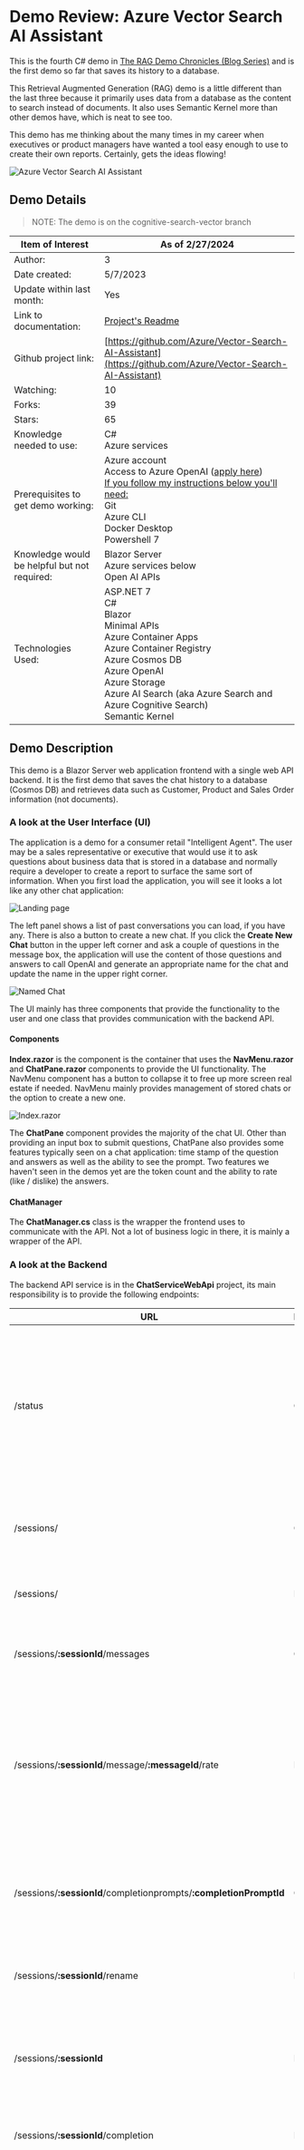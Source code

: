# Demo Review: Azure Vector Search AI Assistant

This is the fourth C# demo in [The RAG Demo Chronicles (Blog Series)](/2024/02/04/introducing-rag-demo-chronicles-series/) and is the first demo so far that saves its history to a database.

This Retrieval Augmented Generation (RAG) demo is a little different than the last three because it primarily uses data from a database as the content to search instead of documents. It also uses Semantic Kernel more than other demos have, which is neat to see too.

This demo has me thinking about the many times in my career when executives or product managers have wanted a tool easy enough to use to create their own reports. Certainly, gets the ideas flowing!

![Azure Vector Search AI Assistant](/img/2024-02-27_img16.jpg)

## Demo Details

> NOTE: The demo is on the cognitive-search-vector branch

|Item of Interest|As of 2/27/2024|
|----------|----------|
|Author:|3|
|Date created:| 5/7/2023 |
|Update within last month:|Yes|
|Link to documentation:|[Project's Readme](https://github.com/Azure/Vector-Search-AI-Assistant/tree/cognitive-search-vector)|
|Github project link:|[https://github.com/Azure/Vector-Search-AI-Assistant](https://github.com/Azure/Vector-Search-AI-Assistant)|
|Watching:|10|
|Forks:|39|
|Stars:|65|
|Knowledge needed to use:| C# <br/> Azure services|
|Prerequisites to get demo working:|Azure account <br/> Access to Azure OpenAI ([apply here](https://customervoice.microsoft.com/Pages/ResponsePage.aspx?id=v4j5cvGGr0GRqy180BHbR7en2Ais5pxKtso_Pz4b1_xUNTZBNzRKNlVQSFhZMU9aV09EVzYxWFdORCQlQCN0PWcu))<br/> <u>If you follow my instructions below you'll need:</u> <br/> Git  <br/> Azure CLI  <br /> Docker Desktop <br/> Powershell 7 | 
|Knowledge would be helpful but not required:| Blazor Server <br/> Azure services below <br/> Open AI APIs|
|Technologies Used:| ASP.NET 7 <br/> C# <br/> Blazor <br/> Minimal APIs <br/> Azure Container Apps <br/> Azure Container Registry <br/> Azure Cosmos DB <br/> Azure OpenAI <br/> Azure Storage <br/> Azure AI Search (aka Azure Search and Azure Cognitive Search) <br/> Semantic Kernel |

## Demo Description

This demo is a Blazor Server web application frontend with a single web API backend. It is the first demo that saves the chat history to a database (Cosmos DB) and retrieves data such as Customer, Product and Sales Order information (not documents).

### A look at the User Interface (UI)

The application is a demo for a consumer retail "Intelligent Agent". The user may be a sales representative or executive that would use it to ask questions about business data that is stored in a database and normally require a developer to create a report to surface the same sort of information. When you first load the application, you will see it looks a lot like any other chat application:

![Landing page](/img/2024-02-27_img7.jpg)

The left panel shows a list of past conversations you can load, if you have any. There is also a button to create a new chat. If you click the **Create New Chat** button in the upper left corner and ask a couple of questions in the message box, the application will use the content of those questions and answers to call OpenAI and generate an appropriate name for the chat and update the name in the upper right corner. 


![Named Chat](/img/2024-02-27_img8.jpg)

The UI mainly has three components that provide the functionality to the user and one class that provides communication with the backend API.

#### Components

**Index.razor** is the component is the container that uses the **NavMenu.razor** and **ChatPane.razor** components to provide the UI functionality. The NavMenu component has a button to collapse it to free up more screen real estate if needed. NavMenu mainly provides management of stored chats or the option to create a new one.

![Index.razor](/img/2024-02-27_img9.jpg)

The **ChatPane** component provides the majority of the chat UI. Other than providing an input box to submit questions, ChatPane also provides some features typically seen on a chat application: time stamp of the question and answers as well as the ability to see the prompt. Two features we haven't seen in the demos yet are the token count and the ability to rate (like / dislike) the answers.

#### ChatManager

The **ChatManager.cs** class is the wrapper the frontend uses to communicate with the API. Not a lot of business logic in there, it is mainly a wrapper of the API.

### A look at the Backend

The backend API service is in the **ChatServiceWebApi** project, its main responsibility is to provide the following endpoints:

| URL | Method | Description |
|-----|--------|-------------|
| /status | GET | Provides a ready message when the API is up and initialized. It is used in the Deploy-Images-Aca.ps1 during the deployment of the code. |
| /sessions/ | GET | Gets all the chat sessions from Cosmos DB **completions** container. |
| /sessions/ | POST | Creates a new chat session in Cosmos DB |
| /sessions/**:sessionId**/messages | GET | Gets all the messages for a given sessionId from Cosmos DB |
| /sessions/**:sessionId**/message/**:messageId**/rate | POST | This is the "like" or "dislike" feature. Saves true or false to the rating field of the message for the given messageId in Cosmos DB |
| /sessions/**:sessionId**/completionprompts/**:completionPromptId** | GET | Gets a completion prompt from Cosmos DB, used when the **View Prompt** is clicked in the UI |
| /sessions/**:sessionId**/rename | POST | Renames the session for the given sessionId in Cosmos DB |
| /sessions/**:sessionId** | DELETE | Deletes the session for the given sessionId and all messages with the sessionId in Cosmos DB |
| /sessions/**:sessionId**/completion | POST | This is the chat logic. More on this below. |
| /sessions/**:sessionId**/summarize-name | POST | This comes from the UI when the messages in chat hits two. The existing messages are passed to this endpoint to ask OpenAI to summarize in two words. This is used to then rename the session. |
| /products | PUT | Inserts a new product into the **product** container in Cosmos DB** |
| /products/**:productId** | DELETE | Deletes a product from the **product** container in Cosmos DB** |
| /customers | PUT | Inserts a new customer into the **customer** container in Cosmos DB** |
| /salesorders | PUT | Inserts a new sales order into the **customer** container in Cosmos DB** |

** These endpoints are provided to show the value of using Cosmos DB in this scenario. When items are added or deleted from the product or customer containers, the logic in the `CosmosDbService` will update the indexes in Azure AI Search shortly after - making those changes available to the application in the chat conversation within a very short period.

Before getting to the backend logic, I want to detail the usages of Cosmos DB and Azure AI Search first.

### Cosmos DB

Cosmos DB is populated at deployment time. The timing is important since the population of the Azure AI Search indexes are done with the change feed from Cosmos. If you look through the deployment Powershell you'll notice the flow is like this:

* The API container is built and deployed to ACA (Azure Container Apps)
* The script loops until the /status endpoint returns
* The Web app container is built and deployed to ACA
* The Import-Data.ps1 script is run, which imports these two files ([Customer](https://cosmosdbcosmicworks.blob.core.windows.net/cosmic-works-small/customer.json) and  [Product](https://cosmosdbcosmicworks.blob.core.windows.net/cosmic-works-small/product.json)) into the Cosmos DB using the dmt tool

When the API is started and initialized, the change feed of the Cosmos DB gets a handler attached to it, so once those files above are inserted the application will add the changes to the Azure AI Search indexes as they happen.

#### Containers in Cosmos DB

| Name | Description |
|------|-------------|
| completions | List of Session, Message and Completion Prompts from the question and answer activity. |
| customer | List of customers and sales orders. From [Cosmic-Works-Small Customer.json](https://cosmosdbcosmicworks.blob.core.windows.net/cosmic-works-small/customer.json) |
| product | List of products. From [Cosmic-Works-Small Product.json](https://cosmosdbcosmicworks.blob.core.windows.net/cosmic-works-small/product.json) |

### Azure AI Search

The application creates two indexes in Azure AI Search: **vector-index** and **vector-index-content**. If you take a look at the indexes panel in the Azure Portal, you'll notice the sizes are quite different - even once the application has just been deployed and initialized. This gives a hint as to how the two indexes are used differently.

![Search Indexes](/img/2024-02-27_img10.jpg)

#### vector-index

This index is similar to other demos I've reviewed - except instead of chunks from pdfs or files it holds string representations of data from the Cosmos DB **product** and **customer** containers. Also like the other demos, this index has embeddings.

In the chat logic, this index is searched as the **long term memory** using a Semantic Kernel (SK) connector.

#### vector-index-content

This index does not have embeddings and is used for a **faceted** search when populating the **short term memory** used as a SK MemoryStore. Details on the faceted search are in the [`ACSMemorySourceConfig.json`](https://github.com/Azure/Vector-Search-AI-Assistant/blob/cognitive-search-vector/MemorySources/ACSMemorySourceConfig.json) file. This is the contents of that file:

```
{
    "FacetedQueryMemorySources": [
        {
            "Filter": "entityType__ eq 'Product'",
            "Facets": [
                {
                    "Facet": "categoryName,count:0",
                    "CountMemoryTemplate": "In the product category named \"{0}\", the Cosmic Works Bike Company sells a total number of {1} products."
                }
            ],
            "TotalCountMemoryTemplate": "The Cosmic Works Bike Company sells a total number of {0} products."
        }
    ]
}
```
> NOTE: the Filter is the the string that gets passed to the search service.

### Blob Storage

Blob storage is used to hold some configuration files as well as files that get chunked and added to **short term memory** with their embeddings. The files that get chunked and loaded into short term memory are configured in the [`BlobMemorySourceConfig.json`](https://github.com/Azure/Vector-Search-AI-Assistant/blob/cognitive-search-vector/MemorySources/BlobMemorySourceConfig.json) file. This is the contents of that file indicating two text files should be loaded:

```
{
    "TextChunkMaxTokens": 250,
    "TextFileMemorySources": [
        {
            "ContainerName": "product-policy",
            "TextFiles": [{
                    "FileName": "return-policies.txt",
                    "SplitIntoChunks": true
                },
                {
                    "FileName": "shipping-policies.txt",
                    "SplitIntoChunks": true
                }
            ]
        }
    ]
}
```
All the above files are under the [`/MemorySources`](https://github.com/Azure/Vector-Search-AI-Assistant/tree/cognitive-search-vector/MemorySources) directory. There are also config files in the [`/SystemPrompts`](https://github.com/Azure/Vector-Search-AI-Assistant/tree/cognitive-search-vector/SystemPrompts) directory, which will be mentioned later.

The backend logic is mostly centralized in two places: [`ChatService.cs`](https://github.com/Azure/Vector-Search-AI-Assistant/blob/cognitive-search-vector/VectorSearchAiAssistant.Service/Services/ChatService.cs) and [`SemanticKernelRAGService.cs`](https://github.com/Azure/Vector-Search-AI-Assistant/blob/cognitive-search-vector/VectorSearchAiAssistant.Service/Services/SemanticKernelRAGService.cs).

### ChatService

If you take a look at the [`ChatEndpoints.cs`](https://github.com/Azure/Vector-Search-AI-Assistant/blob/cognitive-search-vector/ChatServiceWebApi/ChatEndpoints.cs) file in the **ChatServiceWebApi** project, you will see all the endpoints use the **ChatService** to perform their work. The ChatService uses both the [`CosmosDbService.cs`](https://github.com/Azure/Vector-Search-AI-Assistant/blob/cognitive-search-vector/VectorSearchAiAssistant.Service/Services/CosmosDbService.cs) and [`SemanticKernelRAGService.cs`](https://github.com/Azure/Vector-Search-AI-Assistant/blob/cognitive-search-vector/VectorSearchAiAssistant.Service/Services/SemanticKernelRAGService.cs) to provide its functionality. Most methods are small wrappers around Cosmos DB data access and not that interesting.

The `Status()` method is used in the deployment process and returns the ready or initializing statuses of the system.

`SummarizeChatSessionNameAsync()` is the functionality that will create a two word summary for the given session's prompt and make the call to Cosmos to update the name in the database.

`AddPromptCompletionMessagesAsync()` is where the session's TokenUsed property count is incremented after each chat question/answer. It is also where the `promptMessage`, `completionMessage` and `completionPrompt` are saved in Cosmos DB.

The `GetChatCompletionAsync()` method, is the where the chat question and answer starts. This method takes in the `sessionId` and the `userPrompt` (this is the messaged typed in the input on the UI), since this application keeps the messages in the database, there is no need for the UI to keep track of all the messages and pass them to the server side. The first thing this method does is get all the messages for the current session from Cosmos. After that it calls the `SemanticKernelRAGService.GetResponse()` method with the user prompt and all the previous messages. When it returns, it does a little housekeeping, saves the response information to Cosmos and returns to the UI.

### SemanticKernelRAGService

This service is where the majority of the chat logic is provided. As mentioned earlier, this application uses [Semantic Kernel (SK)](https://github.com/microsoft/semantic-kernel). In [Demo Review: Azure Search Open AI Demo C#](/2024/02/14/azure-search-openai-demo-csharp/) we saw SK being used to simplify creating text embeddings and chat completion. The `SemanticKernelRAGService` goes further using SK.

In the constructor the SK builder is configured for both the text embeddings and chat completion, like the other demo. However, it also sets up memory stores for long term memory (backed by the SK [`AzureCognitiveSearchMemoryStore`](https://github.com/microsoft/semantic-kernel/blob/main/dotnet/src/Connectors/Connectors.Memory.AzureAISearch/AzureAISearchMemoryStore.cs)) and short term memory (backed by the SK [`VolatileMemoryStore`](https://github.com/microsoft/semantic-kernel/blob/main/dotnet/src/Plugins/Plugins.Memory/VolatileMemoryStore.cs).

In the `GetResponse()` method it first checks to see if the short term memory has been initialized - this is a cache priming step (and what causes a lag when you ask the first question). If it has not been initialized, then it uses the injected `memorySources` to populate the short term memory. If you look at the [`Program.cs`](https://github.com/Azure/Vector-Search-AI-Assistant/blob/cognitive-search-vector/ChatServiceWebApi/Program.cs) file you can see there are two configured: [`AzureCognitiveSearchMemorySource`](https://github.com/Azure/Vector-Search-AI-Assistant/blob/cognitive-search-vector/VectorSearchAiAssistant.Service/MemorySources/AzureCognitiveSearchMemorySource.cs) and [`BlobStorageMemorySource`](https://github.com/Azure/Vector-Search-AI-Assistant/blob/cognitive-search-vector/VectorSearchAiAssistant.Service/MemorySources/BlobStorageMemorySource.cs) - notice those are both in the project code, so check them out if you are interested in more detail.

![Memory sources](/img/2024-02-27_img11.jpg)

The long term and short term memory stores are used to configure a custom SK plug:  [`TextEmbeddingObjectMemoryPlugin`](https://github.com/Azure/Vector-Search-AI-Assistant/blob/cognitive-search-vector/VectorSearchAiAssistant.SemanticKernel/Plugins/Core/TextEmbeddingObjectMemoryPlugin.cs). This plugin wraps the searching of the long and short term memories for the given user prompt. In the `RecallAsync()` method, it gets the embeddings for the user prompt. Once the embeddings for the user prompt have been retrieved, then the search against the Azure AI Search index is done in the long term memory. Since the index has embeddings, the similarity search can be completed in the Azure AI Search service. The short term memory is only in memory and not in the Search index - so it is the SK memory store that provides the similarity search with the embeddings capability. That is pretty cool.

Once the memories have been searched, the results are used with the [`ChatBuilder`](https://github.com/Azure/Vector-Search-AI-Assistant/blob/cognitive-search-vector/VectorSearchAiAssistant.SemanticKernel/Chat/ChatBuilder.cs) utility class. This builder organizes quite a few things about the request we want to make to OpenAI. Let's go through what is going on in this setup, this is the code for the ChatBuilder:

![ChatBuilder](/img/2024-02-27_img12.jpg)

* **_semanticKernal** - this is the instance of the configured SK
* **_settings.OpenAI.CompletionsDeploymentMaxTokens** - maps to the value 8096 in the [appsettings.json](https://github.com/Azure/Vector-Search-AI-Assistant/blob/cognitive-search-vector/ChatServiceWebApi/appsettings.json) file
* **_memoryTypes** - is the Customer, Product, SalesOrder and ShortTermMemory items from [`ModelRegistry.cs`](https://github.com/Azure/Vector-Search-AI-Assistant/blob/cognitive-search-vector/VectorSearchAiAssistant.Service/Models/ModelRegistry.cs)
* **promptOptimizationSettings** - is a set of 7 properties from the [appsettings.json](https://github.com/Azure/Vector-Search-AI-Assistant/blob/cognitive-search-vector/ChatServiceWebApi/appsettings.json) file used in optimizing the prompt size (more on this soon).

Small diversion here but I think this abstraction is pretty useful. The `WithSystemPrompt()` method uses the injected `ISystemPromptService`, the codebase has two implemented: [`DurableSystemPromptService`](https://github.com/Azure/Vector-Search-AI-Assistant/blob/cognitive-search-vector/VectorSearchAiAssistant.Service/Services/DurableSystemPromptService.cs) and [`InMemorySystemPromptService`](https://github.com/Azure/Vector-Search-AI-Assistant/blob/cognitive-search-vector/VectorSearchAiAssistant.Service/Services/InMemorySystemPromptService.cs). By default the demo uses the **DurableSystemPromptService** which is injected in the Program.cs file.s

![ISystemPromptService configured](/img/2024-02-27_img13.jpg)

The **DurableSystemPromptService** uses files stored in blob storage. The container is configured in the appsettings.json file

```
"DurableSystemPrompt": {
  "BlobStorageContainer": "system-prompt"
}
```

This **system-prompt** container has the files mentioned above in the [Blob Storage section](#blob-storage) - in the codebase they are under the [`/SystemPrompts`](https://github.com/Azure/Vector-Search-AI-Assistant/tree/cognitive-search-vector/SystemPrompts) directory. There are 3 system prompts provided:
 * [RetailAssistant/Default.txt](https://github.com/Azure/Vector-Search-AI-Assistant/blob/cognitive-search-vector/SystemPrompts/RetailAssistant/Default.txt) - this is the default system prompt used for chat messages. It is set in the appsettings file with the setting `"ChatCompletionPromptName": "RetailAssistant.Default"`
 * [RetailAssistant/Limited.txt](https://github.com/Azure/Vector-Search-AI-Assistant/blob/cognitive-search-vector/SystemPrompts/RetailAssistant/Limited.txt) - this is a secondary system prompte that is not used by default.
 * [Summarizer/TwoWords.txt](https://github.com/Azure/Vector-Search-AI-Assistant/blob/cognitive-search-vector/SystemPrompts/Summarizer/TwoWords.txt) - this is the system prompt used when getting a summary for the name of the session messages and is set in the appsettings.json file with the setting `"ShortSummaryPromptName": "Summarizer.TwoWords"`
 
Back to the `ChatBuilder` ... the `WithMemories()` method cleans up all the memories that were returned earlier for passing in the chat request.
 
`WithMessageHistory()` sets the history items to be used in the `Build()` method.
 
The `Build()` method first calls the `OptimizePromptSize()` method which implements the strategy to shortening the prompt messages, history and/or memories if there are token size problems. The kernel is used to create a new ChatHistory object, then the system prompt is built and the history messages are added and returned.
 
At this point the `SemanticKernelRAGService` takes the `chatHistory` and adds the original `userPrompt` text passed in and calls OpenAI to get the question answered.
 
Once OpenAI returns, the message is then passed back to the UI.

## How I got it up and running

In case you want the more official way to do it (or just more details), the repo also has [deployment notes](https://github.com/Azure/Vector-Search-AI-Assistant/blob/cognitive-search-vector/docs/deployment.md) to help you.

Of all the demos I've reviewed so far, this one needs a little more tweaking to get up and running - so be patient. This demo does **not** use the Azure Developer CLI, so we must go old school and use the regular az (Azure CLI) and Powershell.

> NOTE: If you haven't already, you will need to be approved for the Azure OpenAI services on your Azure subscription before getting it up and running. [Apply Here](https://customervoice.microsoft.com/Pages/ResponsePage.aspx?id=v4j5cvGGr0GRqy180BHbR7en2Ais5pxKtso_Pz4b1_xUNTZBNzRKNlVQSFhZMU9aV09EVzYxWFdORCQlQCN0PWcu) - it usually takes around 24 hours to get approved.

Due to the application being deployed to a Azure Container Apps (or Azure Kubernetes Service), two containers will get built when the Powershell script runs **this requires Docker Desktop to be running**. If you don't have it, you will need to [install it](https://docs.docker.com/desktop/install/windows-install/).

1. Clone the [repo](https://github.com/Azure/Vector-Search-AI-Assistant) to your local drive
2. Open VS Code and a PowerShell terminal (or open command line to demo's root directory to run AZ)
3. Use git to check out the **cognitive-search-vector** branch (`git checkout cognitive-search-vector`) or change branches in VS Code
4. Start docker desktop, if it isn't already running

If you know your azure subscription id you can skip #5 and #6

5. Run `az auth --use-device-code` and login to your Azure subscription that is approved for Azure OpenAI.
6. Run `az account list -o table` to get a list of your subscriptions, copy the subscription id you are going to deploy to

Make sure you are at the root of the project

7. Run `./scripts/Unified-Deploy.ps1 -resourceGroup <resourceGroupYouWantCreated> -location <locationToCreateOpenAIResource> -subscription <subscriptionId from #6 above>`
8. When a browser pops up, login to Azure (if you did #5 this will be the second time - but if you know your subscription id the just the first)

The output of the Powershell is useful if you run into any problems.

The whole process took around 10 - 20 minutes to deploy. The search indexes will take a few more minutes to populate once the container apps are up and running.

When the deployment is complete you should see a web app URL close to the bottom of the output in the terminal:

![Web app link](/img/2024-02-27_img1.jpg)

You can also get the URL of both container apps by running `az containerapp list -o table`

Navigate to that site to verify your demo deployed and is working.

**NOTE: Do not forget these resources will be costing money**

To remove everything, you can run `az group delete --name <resource group name>` to delete all the resources. It will take 15 - 20 minutes. After that is completed, if you want the Azure Open AI quota freed immediately - you will need to purge the Open AI deleted resource. If you don't purge it, the quota will free up in 2 days.

### Purge a deleted Azure Open AI Resource

1. Login to the [azure portal ](https://portal.azure.com)
2. Type in OpenAI in the search box and select it in the list.

![Search for OpenAI](/img/2024-02-27_img4.jpg)

3. Click on the **Manage deleted resources** button at the top

![Manage deleted resources](/img/2024-02-27_img5.jpg)

4. In the side panel, select your subscription (if you have multiple), check the Open AI resource, and click the purge button at the bottom.

![Purge deleted resources](/img/2024-02-27_img6.jpg)

## Points of Interest

These are some points in the demo that are RAG feature related and you may revisit later when you start creating your own RAG applications.

### Storing vector embeddings in Azure AI Search

This demo uses [Azure AI Search](https://learn.microsoft.com/en-us/azure/search/search-what-is-azure-search) for storing string representations of Customer, Product and Sales Order objects in a search index with the vector embeddings.

### Storing chat conversations in database

This demo keeps the conversation history in a Cosmos DB. This is useful for using in the chat messages to provide more context to OpenAI as well as a nice feature of the application to have history from previous sessions.

### Strategy for optimizing prompt size

In the [`ChatBuilder`](https://github.com/Azure/Vector-Search-AI-Assistant/blob/cognitive-search-vector/VectorSearchAiAssistant.SemanticKernel/Chat/ChatBuilder.cs) utility the `OptimizePrompSize()` method makes a few passes through the memories, messages and system prompt calculating the token sizes and trimming excess where it can. This is the first demo I've found that implements this type of logic - I can see how using more history and context messages could cause the prompt to grow larger than desired. If you are having problems with prompts being too large, you may want to take a look at this method.

### Semantic Kernel sage

[Semantic Kernel](https://github.com/microsoft/semantic-kernel) is a workflow framework that help interact with Large Language Models (like OpenAI). A lot of the interaction with API's is abstracted out, leaving your code cleaner than if you write it all from scratch. 

The [`SemanticKernelRAGService`](https://github.com/Azure/Vector-Search-AI-Assistant/blob/cognitive-search-vector/VectorSearchAiAssistant.Service/Services/SemanticKernelRAGService.cs) constructor sets up the kernel which is then used in the `GetResponse()` method. Take a look at that code if you want to get started with the semantic kernel.

#### Text chunking

The [`BlobStorageMemorySource`](https://github.com/Azure/Vector-Search-AI-Assistant/blob/cognitive-search-vector/VectorSearchAiAssistant.Service/MemorySources/BlobStorageMemorySource.cs) on line 45 uses the SK [`TextChunker`](https://github.com/microsoft/semantic-kernel/blob/main/dotnet/src/SemanticKernel.Core/Text/TextChunker.cs) to split text into chunks. If you are looking for a way to split your text and not write your own method (like all the other demos have), this is a great place to start.

![TextChunker usage](/img/2024-02-27_img14.jpg)

## Calculating embeddings on only marked properties of an object

The [`EmbeddingFieldAttribute`](https://github.com/Azure/Vector-Search-AI-Assistant/blob/cognitive-search-vector/VectorSearchAiAssistant.SemanticKernel/TextEmbedding/EmbeddingFieldAttribute.cs) and [`EmbeddingUtility`](https://github.com/Azure/Vector-Search-AI-Assistant/blob/cognitive-search-vector/VectorSearchAiAssistant.SemanticKernel/TextEmbedding/EmbeddingUtility.cs) are interesting in how they provide the ability to decorate properties of models that you want to be included in the text used to create embeddings for give data model.  Notice in the example below how the **type** and **details** properties have the `[EmbeddingField]` attribute on them:

![Sales Order](/img/2024-02-27_img15.jpg)

The `EmbeddingUtility` has a few utility methods on it that will return `JObject`s that only have the properties that have been decorated with the `[EmbeddinngField]`. If you find that you need to save embeddings for data objects and are looking for ways to only include specific properties in the semantic search, you may want to check out these two classes.

## Other resources

* [Semantic Kernel Documentation](https://github.com/MicrosoftDocs/semantic-kernel-docs)

## Other related demos

* [Azure Search OpenAI Demo C#](/2024/02/14/azure-search-openai-demo-csharp/)
* [Demo Review: Simple RAG using Blazor, SQL Server and Azure OpenAI](/2024/02/07/simple-rag-sql-openai/)
* [Demo Review: Simple RAG using SQL Server, OpenAI and Function Calling](/2024/02/11/simple-rag-sql-openai-functioncall/)

If you have a comment, please message me @haleyjason on twitter/X.
